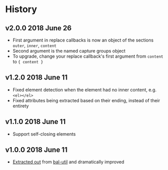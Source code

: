 # History

## v2.0.0 2018 June 26
- First argument in replace callbacks is now an object of the sections `outer`, `inner`, `content`
- Second argument is the named capture groups object
- To upgrade, change your replace callback's first argument from `content` to `{ content }`

## v1.2.0 2018 June 11
- Fixed element detection when the element had no inner content, e.g. `<el></el>`
- Fixed attributes being extracted based on their ending, instead of their entirety

## v1.1.0 2018 June 11
- Support self-closing elements

## v1.0.0 2018 June 11
- [Extracted out](https://github.com/balupton/bal-util/blob/3f78e730250a08ab1a459ad7d876285391df2280/source/lib/html.coffee) from [bal-util](https://github.com/balupton/bal-util) and dramatically improved
